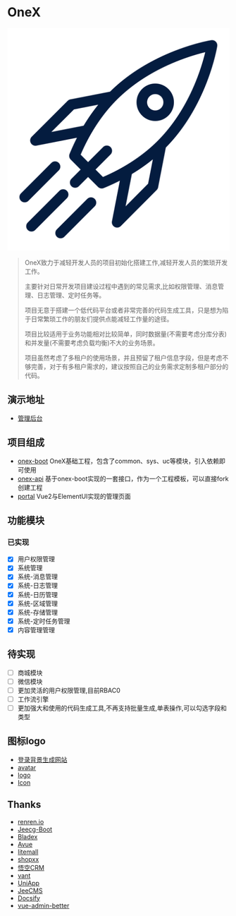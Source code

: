 # OneX
![img](./_media/icon.svg ':size=120x120')

> OneX致力于减轻开发人员的项目初始化搭建工作,减轻开发人员的繁琐开发工作。
> 
> 主要针对日常开发项目建设过程中遇到的常见需求,比如权限管理、消息管理、日志管理、定时任务等。
> 
> 项目无意于搭建一个低代码平台或者非常完善的代码生成工具，只是想为陷于日常繁琐工作的朋友们提供点能减轻工作量的途径。
> 
> 项目比较适用于业务功能相对比较简单，同时数据量(不需要考虑分库分表)和并发量(不需要考虑负载均衡)不大的业务场景。
> 
> 项目虽然考虑了多租户的使用场景，并且预留了租户信息字段，但是考虑不够完善，对于有多租户需求的，建议按照自己的业务需求定制多租户部分的代码。 

## 演示地址
* [管理后台](https://portal-onex.nb6868.com/)

## 项目组成
* [onex-boot](https://github.com/zhangchaoxu/onex-boot/)  OneX基础工程，包含了common、sys、uc等模块，引入依赖即可使用
* [onex-api](https://github.com/zhangchaoxu/onex-api/)  基于onex-boot实现的一套接口，作为一个工程模板，可以直接fork创建工程
* [portal](https://github.com/zhangchaoxu/onex-portal) Vue2与ElementUI实现的管理页面

## 功能模块
### 已实现
* [x] 用户权限管理
* [x] 系统管理
* [x] 系统-消息管理
* [x] 系统-日志管理
* [x] 系统-日历管理
* [x] 系统-区域管理
* [x] 系统-存储管理
* [x] 系统-定时任务管理
* [x] 内容管理管理

## 待实现
* [ ] 商城模块
* [ ] 微信模块
* [ ] 更加灵活的用户权限管理,目前RBAC0
* [ ] 工作流引擎
* [ ] 更加强大和使用的代码生成工具,不再支持批量生成,单表操作,可以勾选字段和类型

## 图标logo
* [登录背景生成网站](https://trianglify.io)
* [avatar](https://www.iconfinder.com/iconsets/business-avatar-1)
* [logo](https://www.iconfinder.com/icons/2120156/astronaut_astronomy_rocket_science_space_icon)
* [Icon](https://www.iconfont.cn/collections/detail?cid=9402)

## Thanks
* [renren.io](https://www.renren.io/)
* [Jeecg-Boot](http://www.jeecg.com/)
* [Bladex](https://bladex.vip/#/)
* [Avue](https://avuejs.com/)
* [litemall](https://github.com/linlinjava/litemall)
* [shopxx](https://www.shopxx.net/products/shopxx-b2b2c)
* [悟空CRM](https://gitee.com/wukongcrm/72crm-java)
* [vant](https://youzan.github.io/vant/)
* [UniApp](https://uniapp.dcloud.io/)
* [JeeCMS](http://www.jeecms.com/)
* [Docsify](https://docsify.js.org/)
* [vue-admin-better](https://github.com/chuzhixin/vue-admin-better)

